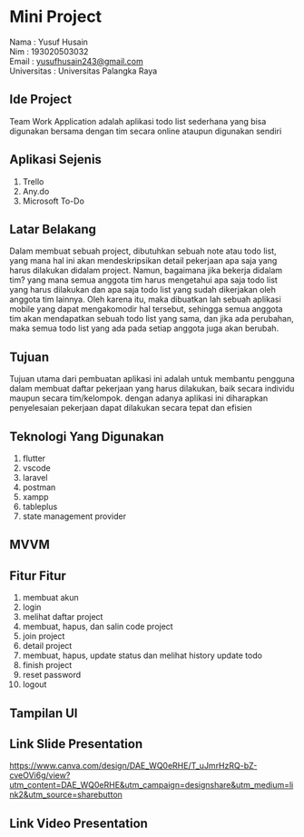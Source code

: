 # Mini Project

Nama : Yusuf Husain <br>
Nim : 193020503032 <br>
Email : yusufhusain243@gmail.com <br>
Universitas : Universitas Palangka Raya

## Ide Project

Team Work Application adalah aplikasi todo list sederhana yang bisa digunakan bersama dengan tim secara online ataupun digunakan sendiri

## Aplikasi Sejenis

1. Trello
2. Any.do
3. Microsoft To-Do

## Latar Belakang

Dalam membuat sebuah project, dibutuhkan sebuah note atau todo list, yang mana hal ini akan mendeskripsikan detail pekerjaan apa saja yang harus dilakukan didalam project. Namun, bagaimana jika bekerja didalam tim? yang mana semua anggota tim harus mengetahui apa saja todo list yang harus dilakukan dan apa saja todo list yang sudah dikerjakan oleh anggota tim lainnya. Oleh karena itu, maka dibuatkan lah sebuah aplikasi mobile yang dapat mengakomodir hal tersebut, sehingga semua anggota tim akan mendapatkan sebuah todo list yang sama, dan jika ada perubahan, maka semua todo list yang ada pada setiap anggota juga akan berubah.

## Tujuan

Tujuan utama dari pembuatan aplikasi ini adalah untuk membantu pengguna dalam membuat daftar pekerjaan yang harus dilakukan, baik secara individu maupun secara tim/kelompok. dengan adanya aplikasi ini diharapkan penyelesaian pekerjaan dapat dilakukan secara tepat dan efisien

## Teknologi Yang Digunakan

1. flutter
2. vscode
3. laravel
4. postman
5. xampp
6. tableplus
7. state management provider

## MVVM

## Fitur Fitur

1. membuat akun
2. login
3. melihat daftar project
4. membuat, hapus, dan salin code project
5. join project
6. detail project
7. membuat, hapus, update status dan melihat history update todo
8. finish project
9. reset password
10. logout

## Tampilan UI

## Link Slide Presentation

https://www.canva.com/design/DAE_WQ0eRHE/T_uJmrHzRQ-bZ-cveOVi6g/view?utm_content=DAE_WQ0eRHE&utm_campaign=designshare&utm_medium=link2&utm_source=sharebutton

## Link Video Presentation
